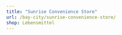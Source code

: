 ```yaml
---
title: "Sunrise Convenience Store"
url: /bay-city/sunrise-convenience-store/
shop: Lebensmittel
---
```

